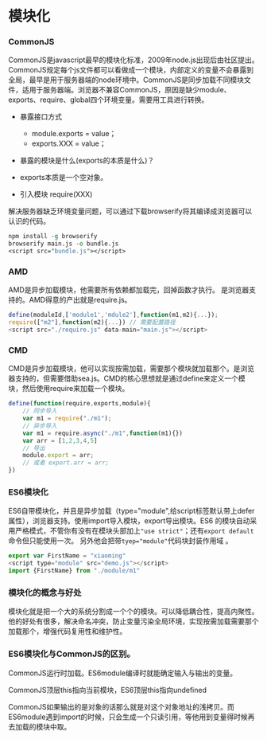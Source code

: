 # 模块化

### CommonJS

CommonJS是javascript最早的模块化标准，2009年node.js出现后由社区提出。CommonJS规定每个js文件都可以看做成一个模块，内部定义的变量不会暴露到全局，最早是用于服务器端的node环境中。CommonJS是同步加载不同模块文件，适用于服务器端。浏览器不兼容CommonJS，原因是缺少module、exports、require、global四个环境变量。需要用工具进行转换。

- 暴露接口方式
  - module.exports = value；
  - exports.XXX = value；

- 暴露的模块是什么(exports的本质是什么)？

- exports本质是一个空对象。

- 引入模块   require(XXX)

解决服务器缺乏环境变量问题，可以通过下载browserify将其编译成浏览器可以认识的代码。

```perl
npm install -g browserify 
browserify main.js -o bundle.js
<script src="bundle.js"></script>
```

### AMD

AMD是异步加载模块，他需要所有依赖都加载完，回掉函数才执行。 是浏览器支持的。AMD得意的产出就是require.js。

```javascript
define(moduleId,['module1','mdule2'],function(m1,m2){...});
require(["m2"],function(m2){...}) // 需要配置路径
<script src="./require.js" data-main="main.js"></script>
```

### CMD

CMD是异步加载模块，他可以实现按需加载，需要那个模块就加载那个。是浏览器支持的，但需要借助sea.js。CMD的核心思想就是通过define来定义一个模块，然后使用require来加载一个模块。

```javascript
define(function(require,exports,module){
    // 同步导入
    var m1 = require("./m1");
    // 异步导入
    var m1 = require.async("./m1",function(m1){})
    var arr = [1,2,3,4,5]
    // 导出
    module.export = arr;
    // 或者 export.arr = arr;
})
```

### ES6模块化

ES6自带模块化，并且是异步加载（type="module",给script标签默认带上defer属性），浏览器支持。使用import导入模块，export导出模块。ES6 的模块自动采用严格模式，不管你有没有在模块头部加上`"use strict"`；还有`export default`命令但只能使用一次。 另外他会把带`tyep="module"`代码块封装作用域 。

```javascript
export var FirstName = "xiaoming"
<script type="module" src="demo.js"></script>
import {FirstName} from "./module/m1"
```

### 模块化的概念与好处

模块化就是把一个大的系统分割成一个个的模块。可以降低耦合性，提高内聚性。他的好处有很多，解决命名冲突，防止变量污染全局环境，实现按需加载需要那个加载那个，增强代码复用性和维护性。

### ES6模块化与CommonJS的区别。

CommonJS运行时加载。ES6module编译时就能确定输入与输出的变量。

CommonJS顶层this指向当前模块，ES6顶层this指向undefined

CommonJS如果输出的是对象的话那么就是对这个对象地址的浅拷贝。而ES6module遇到import的时候，只会生成一个只读引用，等他用到变量得时候再去加载的模块中取。



